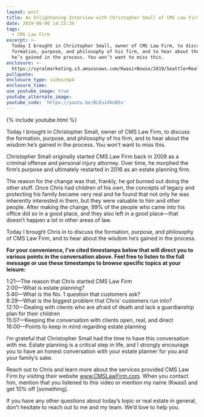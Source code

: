 ```yaml
---
layout: post
title: An Enlightening Interview with Christopher Small of CMS Law Firm
date: 2019-06-06 14:15:34
tags:
  - CMS Law Firm
excerpt: >-
  Today I brought in Christopher Small, owner of CMS Law Firm, to discuss the
  formation, purpose, and philosophy of his firm, and to hear about the wisdom
  he’s gained in the process. You won’t want to miss this.
enclosure: >-
  https://vyralmarketing.s3.amazonaws.com/Kwasi+Bowie/2019/Seattle+Real+Estate+Agent-+BS+-+CMS+Law+Firm.mp4
pullquote:
enclosure_type: video/mp4
enclosure_time:
use_youtube_image: true
youtube_alternate_image:
youtube_code: 'https://youtu.be/BLEsiVknBSs'
---
```


{% include youtube.html %}

Today I brought in Christopher Small, owner of CMS Law Firm, to discuss the formation, purpose, and philosophy of his firm, and to hear about the wisdom he’s gained in the process. You won’t want to miss this.

Christopher Small originally started CMS Law Firm back in 2009 as a criminal offense and personal injury attorney. Over time, he morphed the firm’s purpose and ultimately restarted in 2016 as an estate planning firm.

The reason for the change was that, frankly, he got burned out doing the other stuff. Once Chris had children of his own, the concepts of legacy and protecting his family became very real and he found that not only he was inherently interested in them, but they were valuable to him and other people. After making the change, 99% of the people who came into his office did so in a good place, and they also left in a good place—that doesn’t happen a lot in other areas of law.

Today I brought Chris in to discuss the formation, purpose, and philosophy of CMS Law Firm, and to hear about the wisdom he’s gained in the process.

**For your convenience, I’ve cited timestamps below that will direct you to various points in the conversation above. Feel free to listen to the full message or use these timestamps to browse specific topics at your leisure:&nbsp;**

1:21—The reason that Chris started CMS Law Firm<br>2:00—What is estate planning?<br>5:40—What is the No. 1 question that customers ask?<br>8:29—What is the biggest problem that Chris’ customers run into?<br>12:10—Dealing with clients who are afraid of death and lack a guardianship plan for their children<br>15:07—Keeping the conversation with clients open, real, and direct<br>16:00—Points to keep in mind regarding estate planning

I’m grateful that Christopher Small had the time to have this conversation with me. Estate planning is a critical step in life, and I strongly encourage you to have an honest conversation with your estate planner for you and your family’s sake.&nbsp;

Reach out to Chris and learn more about the services provided CMS Law Firm by visiting their website www.CMSLawFirm.com. When you contact him, mention that you listened to this video or mention my name (Kwasi) and get 10% off \[something\].

If you have any other questions about today’s topic or real estate in general, don’t hesitate to reach out to me and my team. We’d love to help you.